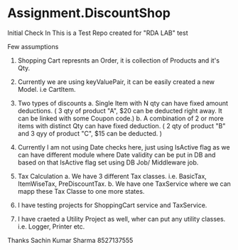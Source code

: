 # Assignment.DiscountShop
Initial Check In
This is a Test Repo created for "RDA LAB" test

Few assumptions

1. Shopping Cart represnts an Order, it is collection of Products and it's Qty.

2. Currently we are using keyValuePair, it can be easily created a new Model. i.e CartItem.

2. Two types of discounts
   a. Single Item with N qty can have fixed amount deductions. ( 3 qty of product "A", $20 can be deducted right away. It can be linked with some Coupon code.)
   b. A combination of 2 or more items with distinct Qty can have fixed deduction. ( 2 qty of product "B" and 3 qyy of product "C", $15 can be deducted. )

3. Currently I am not using Date checks here, just using IsActive flag as we can have different module where Date validity can be put in DB and 
   based on that IsActive flag set using DB Job/ Middleware job.

4. Tax Calculation
   a. We have 3 different Tax classes. i.e. BasicTax, ItemWiseTax, PreDiscountTax.
   b. We have one TaxService where we can mapp these Tax Classe to one more states.

5. I have testing projects for ShoppingCart service and TaxService.
 
6. I have craeted a Utility Project as well, wher can put any utility classes. i.e. Logger, Printer etc.

Thanks
Sachin Kumar Sharma
8527137555
